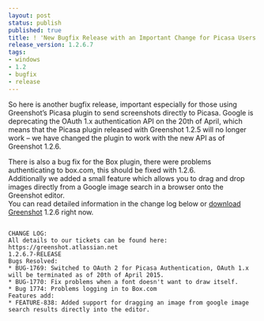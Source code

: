 ```yaml
---
layout: post
status: publish
published: true
title: ! 'New Bugfix Release with an Important Change for Picasa Users'
release_version: 1.2.6.7
tags:
- windows
- 1.2
- bugfix
- release
---
```

<p>So here is another bugfix release, important especially for those using Greenshot’s Picasa plugin to send screenshots directly to Picasa. Google is deprecating the OAuth 1.x authentication API on the 20th of April, which means that the Picasa plugin released with Greenshot 1.2.5 will no longer work – we have changed the plugin to work with the new API as of Greenshot 1.2.6.</p>
<p>There is also a bug fix for the Box plugin, there were problems authenticating to box.com, this should be fixed with 1.2.6.<br />
Additionally we added a small feature which allows you to drag and drop images directly from a Google image search in a browser onto the Greenshot editor.<br />
You can read detailed information in the change log below or <a href="http://getgreenshot.org/downloads/" title="Downloads">download Greenshot</a> 1.2.6 right now. </p>
<code>
CHANGE LOG:
All details to our tickets can be found here: https://greenshot.atlassian.net
1.2.6.7-RELEASE
Bugs Resolved:
* BUG-1769: Switched to OAuth 2 for Picasa Authentication, OAuth 1.x will be terminated as of 20th of April 2015.
* BUG-1770: Fix problems when a font doesn't want to draw itself.
* Bug 1774: Problems logging in to Box.com
Features add:
* FEATURE-838: Added support for dragging an image from google image search results directly into the editor.
</code>
